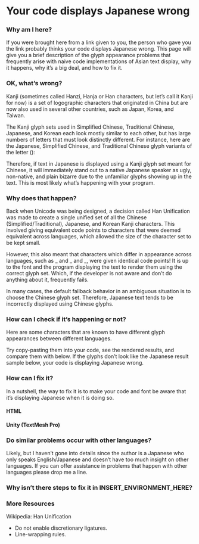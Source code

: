 # Your code displays Japanese wrong

### Why am I here?

If you were brought here from a link given to you, the person who gave you the link probably thinks your code displays Japanese wrong. This page will give you a brief description of the glyph appearance problems that frequently arise with naive code implementations of Asian text display, why it happens, why it’s a big deal, and how to fix it.

### OK, what’s wrong?

Kanji (sometimes called Hanzi, Hanja or Han characters, but let’s call it Kanji for now) is a set of logographic characters that originated in China but are now also used in several other countries, such as Japan, Korea, and Taiwan.

The Kanji glyph sets used in Simplified Chinese, Traditional Chinese, Japanese, and Korean each look mostly similar to each other, but has large numbers of letters that must look distinctly different. For instance, here are the Japanese, Simplified Chinese, and Traditional Chinese glyph variants of the letter ():

  

Therefore, if text in Japanese is displayed using a Kanji glyph set meant for Chinese, it will immediately stand out to a native Japanese speaker as ugly, non-native, and plain bizarre due to the unfamiliar glyphs showing up in the text. This is most likely what’s happening with your program.

### Why does that happen?

Back when Unicode was being designed, a decision called Han Unification was made to create a single unified set of all the Chinese (Simplified/Traditional), Japanese, and Korean Kanji characters. This involved giving equivalent code points to characters that were deemed equivalent across languages, which allowed the size of the character set to be kept small. 

However, this also meant that characters which differ in appearance across languages, such as _ and _ and _, were given identical code points! It is up to the font and the program displaying the text to render them using the correct glyph set. Which, if the developer is not aware and don’t do anything about it, frequently fails.

  

In many cases, the default fallback behavior in an ambiguous situation is to choose the Chinese glyph set. Therefore, Japanese text tends to be incorrectly displayed using Chinese glyphs.

### How can I check if it’s happening or not?

Here are some characters that are known to have different glyph appearances between different languages.

  

Try copy-pasting them into your code, see the rendered results, and compare them with below. If the glyphs don’t look like the Japanese result sample below, your code is displaying Japanese wrong.

### How can I fix it?

In a nutshell, the way to fix it is to make your code and font be aware that it’s displaying Japanese when it is doing so. 

#### HTML 

#### Unity (TextMesh Pro)

  

### Do similar problems occur with other languages?

Likely, but I haven’t gone into details since the author is a Japanese who only speaks English/Japanese and doesn’t have too much insight on other languages. If you can offer assistance in problems that happen with other languages please drop me a line.

### Why isn’t there steps to fix it in INSERT_ENVIRONMENT_HERE?

### More Resources

Wikipedia: Han Unification

  

- Do not enable discretionary ligatures. 
- Line-wrapping rules.
